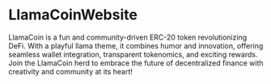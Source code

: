 # LlamaCoinWebsite
LlamaCoin is a fun and community-driven ERC-20 token revolutionizing DeFi. With a playful llama theme, it combines humor and innovation, offering seamless wallet integration, transparent tokenomics, and exciting rewards. Join the LlamaCoin herd to embrace the future of decentralized finance with creativity and community at its heart!
